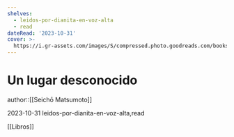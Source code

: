 ```yaml
---
shelves:
  - leidos-por-dianita-en-voz-alta
  - read
dateRead: '2023-10-31'
cover: >-
  https://i.gr-assets.com/images/S/compressed.photo.goodreads.com/books/1626950997l/58606773._SY475_.jpg
---
```

# Un lugar desconocido

author::[[Seichō Matsumoto]]

2023-10-31
leidos-por-dianita-en-voz-alta,read

[[Libros]]